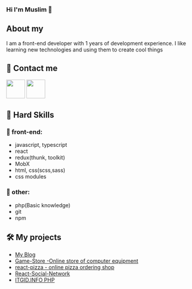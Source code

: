 ### Hi I'm Muslim 👋
## About my
I am a front-end developer with 1 years of development experience. I like learning new technologies and using them to create cool things
## 🔗 Contact me
[<img src="https://image.similarpng.com/thumbnail/2021/01/Telegram-icon-on-transparent-background-PNG.png" width="50">](https://t.me/abusafiia)
[<img src="https://upload.wikimedia.org/wikipedia/commons/thumb/f/f8/LinkedIn_icon_circle.svg/2048px-LinkedIn_icon_circle.svg.png" width="50">](https://www.linkedin.com/feed/)
## 🔨  Hard Skills
### 🚀 front-end:
  - javascript, typescript
  - react
  - redux(thunk, toolkit)
  - MobX</li>
  - html, css(scss,sass)
  - css modules
### 💬 other:
 
  - php(Basic knowledge)
  - git
  - npm
## 🛠️ My projects
  - [My Blog]()
  - [Game-Store -Online store of computer equipment](https://github.com/ihopeyoucanfly/gameStore-frontend)
  - [react-pizza - online pizza ordering shop](https://github.com/zamukaev/React-pizza-typescript)
  - [React-Social-Network](https://github.com/zamukaev/React-Social-Network)
  - [ITGID.INFO PHP](http://f9959517.beget.tech/)
 
